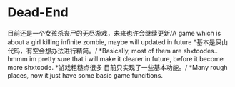 # Dead-End
目前还是一个女孩杀丧尸的无尽游戏，未来也许会继续更新/A game which is about a girl killing infinite zombie, maybe will updated in future
*基本是屎山代码，有空会想办法进行精简。/ *Basically, most of them are shxtcodes.. hmmm im pretty sure that i will make it clearer in future, before it become more shxtcode.
*游戏粗糙点很多 目前只实现了一些基本功能。/ *Many rough places, now it just have some basic game funcitions.

